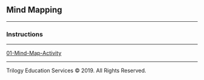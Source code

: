 ## Mind Mapping

---

### Instructions

---

[01-Mind-Map-Activity](https://drive.google.com/open?id=1AkcZP43tbbQAtpjPBiQTO5_PjFLg8qZvsaZ5IXpR1dc)

---

Trilogy Education Services © 2019. All Rights Reserved.
